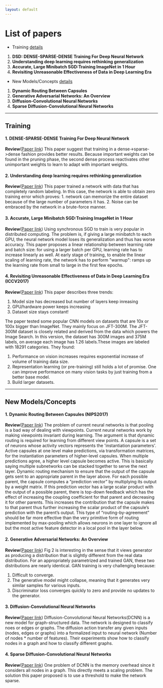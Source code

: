 ```yaml
---
layout: default
---
```


# [](#list) List of papers
  * Training [details](#Training)
  1. **DSD:  DENSE-SPARSE-DENSE Training For Deep Neural Network**
  2. **Understanding deep learning requires rethinking generalization**
  3. **Accurate, Large Minibatch SGD:Training ImageNet in 1 Hour**
  4. **Revisiting Unreasonable Effectiveness of Data in Deep Learning Era**

  * New Models/Concepts [details](#concepts)
  1. **Dynamic Routing Between Capsules**
  2. **Generative Adversarial Networks: An Overview**
  3. **Diffusion-Convolutional Neural Networks**
  4. **Sparse Diffusion-Convolutional Neural Networks**


* * *

## <a id="Training"></a>Training

#### **1. DENSE-SPARSE-DENSE Training For Deep Neural Network**
**Review**([Paper link](https://arxiv.org/pdf/1607.04381.pdf))
This paper suggest that training in a dense->sparse->dense fashion provides
better results.
Because important weights can be found in the pruning phase, the second
dense process reactivates other unimportant weights to learn to adapt with important weights.

#### **2. Understanding deep learning requires rethinking generalization**
**Review**([Paper link](https://arxiv.org/abs/1611.03530))
This paper trained a network with data that has completely random labeling.
In this case, the network is able to obtain zero training error which proves: 1. network can memorize the entire dataset because of the large number of parameters it has. 2. Noise can be embraced by the network in a brute-force manner.

#### **3. Accurate, Large Minibatch SGD:Training ImageNet in 1 Hour**

**Review**([Paper link](https://research.fb.com/wp-content/uploads/2017/06/imagenet1kin1h5.pdf))
Using synchronous SGD to train is very popular in distributed computing.
The problem is, if giving a large minibatch to each GPU, the neural network model loses its generalization and thus has worse accuracy.
This paper proposes a linear relationship between learning rate and batch size: for using a larger batch per GPU, learning rate has to increase linearly as well.
At early stage of training, to enable the linear scaling of learning rate, the network has to perform "warmup": ramps up the learning rate from small to large in the first few epochs.

#### **4. Revisiting Unreasonable Effectiveness of Data in Deep Learning Era** (ICCV2017)
**Review**([Paper link](https://arxiv.org/pdf/1707.02968.pdf))
This paper describes three trends:
1. Model size has decreased but number of layers keep inreasing
2. GPU/hardware power keeps increasing
3. Dataset size stays constant!

The paper tested some popular CNN models on datasets that are 10x or 100x bigger
than ImageNet. They mainly focus on JFT-300M.
The  JFT-300M  dataset  is closely related and derived from the data which powers
the Image Search. In this version, the dataset has 300M images and 375M labels,  on average each image has 1.26 labels.These images are labeled with 18291 categories. They found:

1. Performance on vision increases requires exponential increase of volume of
training data size.
2. Representation learning (or pre-training) still holds a lot of promise.
One can improve performance on many vision tasks by just training from a better
base model.  
3. Build larger datasets.

* * *

## <a id="concepts"></a>New Models/Concepts

#### **1. Dynamic Routing Between Capsules** (NIPS2017)
**Review**([Paper link](https://arxiv.org/abs/1710.09829v1))
The problem of current neural networks is that pooling is a bad way of dealing
with viewpoints. Current neural networks work by making viewpoints
invariant during learning. The argument is that dynamic routing is required
for learning from different view points.
A capsule is a set of neurons whose activity vectors represents the 'instantiation
parameters'. Active capsules at one level make predictions, via transformation
matrices, for the instantiation parameters of higher-level capsules.
When multiple predictions agree, a higher level capsule becomes active.
This is basically saying multiple subnetworks can be stacked together to serve
the next layer.
Dynamic routing mechanism to ensure that the output of the capsule gets sent to an appropriate parent in the layer above.
For each possible parent, the capsule computes a “prediction vector” by multiplying its output by a weight matrix.
If this prediction vector has a large scalar product with the output of a possible parent, there is top-down feedback which has the effect of increasing the coupling coefficient for that parent and decreasing it for other parents.
This increases the contribution that the capsule makes to that parent thus further increasing the scalar product of the capsule’s prediction with the parent’s output.
This type of “routing-by-agreement” should be far more effective than the very primitive form of routing implemented by max-pooling which allows neurons in one layer to ignore all but the most active feature detector in a local pool in the layer below.  


#### **2. Generative Adversarial Networks: An Overview**
**Review**([Paper link](https://arxiv.org/abs/1710.07035v1))
Fig 2 is interesting in the sense that it views generator as producing a distribution that is slightly different from the real data distribution.
For an appropriately parametrized and trained GAN, these two distributions are nearly identical.
GAN training is very challenging because:
1. Difficult to converge.
2. The generative model might collapse, meaning that it generates very similar samples for various inputs.
3. Discriminator loss converges quickly to zero and provide no updates to the generator.

#### **3. Diffusion-Convolutional Neural Networks**
**Review**([Paper link](https://arxiv.org/abs/1511.02136))
Diffusion-Convolutional Neural Networks(DCNN) is a new model for graph-structured
data.
The network is designed to classify noes or edges or graphs.
The diffusion action transfer any given inputs (nodes, edges or graphs) into
a formalized input to neural network (Number of nodes * number of features).
Their experiments show how to classify nodes in a graph and how to classify
different graphs.

#### **4. Sparse Diffusion-Convolutional Neural Networks**
**Review**([Paper link](https://arxiv.org/abs/1710.09813v1))
One problem of DCNN is the memory overhead since it considers all nodes in a
graph. This directly meets a scaling problem. The solution this paper proposed
is to use a threshold to make the network sparse.
